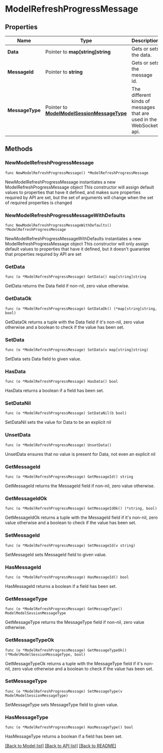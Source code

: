 # ModelRefreshProgressMessage

## Properties

Name | Type | Description | Notes
------------ | ------------- | ------------- | -------------
**Data** | Pointer to **map[string]string** | Gets or sets the data. | [optional] 
**MessageId** | Pointer to **string** | Gets or sets the message id. | [optional] 
**MessageType** | Pointer to [**ModelModelSessionMessageType**](ModelSessionMessageType.md) | The different kinds of messages that are used in the WebSocket api. | [optional] [readonly] [default to MODELMODELSESSIONMESSAGETYPE_REFRESH_PROGRESS]

## Methods

### NewModelRefreshProgressMessage

`func NewModelRefreshProgressMessage() *ModelRefreshProgressMessage`

NewModelRefreshProgressMessage instantiates a new ModelRefreshProgressMessage object
This constructor will assign default values to properties that have it defined,
and makes sure properties required by API are set, but the set of arguments
will change when the set of required properties is changed

### NewModelRefreshProgressMessageWithDefaults

`func NewModelRefreshProgressMessageWithDefaults() *ModelRefreshProgressMessage`

NewModelRefreshProgressMessageWithDefaults instantiates a new ModelRefreshProgressMessage object
This constructor will only assign default values to properties that have it defined,
but it doesn't guarantee that properties required by API are set

### GetData

`func (o *ModelRefreshProgressMessage) GetData() map[string]string`

GetData returns the Data field if non-nil, zero value otherwise.

### GetDataOk

`func (o *ModelRefreshProgressMessage) GetDataOk() (*map[string]string, bool)`

GetDataOk returns a tuple with the Data field if it's non-nil, zero value otherwise
and a boolean to check if the value has been set.

### SetData

`func (o *ModelRefreshProgressMessage) SetData(v map[string]string)`

SetData sets Data field to given value.

### HasData

`func (o *ModelRefreshProgressMessage) HasData() bool`

HasData returns a boolean if a field has been set.

### SetDataNil

`func (o *ModelRefreshProgressMessage) SetDataNil(b bool)`

 SetDataNil sets the value for Data to be an explicit nil

### UnsetData
`func (o *ModelRefreshProgressMessage) UnsetData()`

UnsetData ensures that no value is present for Data, not even an explicit nil
### GetMessageId

`func (o *ModelRefreshProgressMessage) GetMessageId() string`

GetMessageId returns the MessageId field if non-nil, zero value otherwise.

### GetMessageIdOk

`func (o *ModelRefreshProgressMessage) GetMessageIdOk() (*string, bool)`

GetMessageIdOk returns a tuple with the MessageId field if it's non-nil, zero value otherwise
and a boolean to check if the value has been set.

### SetMessageId

`func (o *ModelRefreshProgressMessage) SetMessageId(v string)`

SetMessageId sets MessageId field to given value.

### HasMessageId

`func (o *ModelRefreshProgressMessage) HasMessageId() bool`

HasMessageId returns a boolean if a field has been set.

### GetMessageType

`func (o *ModelRefreshProgressMessage) GetMessageType() ModelModelSessionMessageType`

GetMessageType returns the MessageType field if non-nil, zero value otherwise.

### GetMessageTypeOk

`func (o *ModelRefreshProgressMessage) GetMessageTypeOk() (*ModelModelSessionMessageType, bool)`

GetMessageTypeOk returns a tuple with the MessageType field if it's non-nil, zero value otherwise
and a boolean to check if the value has been set.

### SetMessageType

`func (o *ModelRefreshProgressMessage) SetMessageType(v ModelModelSessionMessageType)`

SetMessageType sets MessageType field to given value.

### HasMessageType

`func (o *ModelRefreshProgressMessage) HasMessageType() bool`

HasMessageType returns a boolean if a field has been set.


[[Back to Model list]](../README.md#documentation-for-models) [[Back to API list]](../README.md#documentation-for-api-endpoints) [[Back to README]](../README.md)


